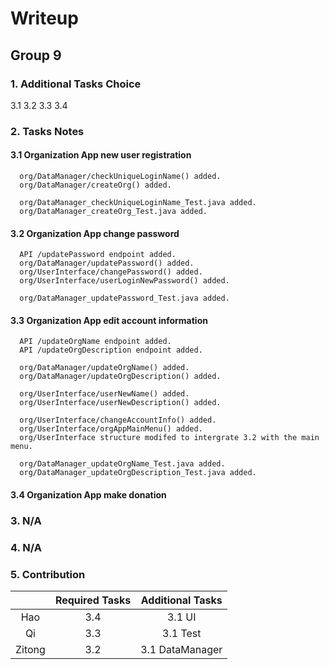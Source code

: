 # Writeup

## Group 9

### 1. Additional Tasks Choice

3.1 3.2 3.3 3.4

### 2. Tasks Notes

#### 3.1 Organization App new user registration
      org/DataManager/checkUniqueLoginName() added.
      org/DataManager/createOrg() added.

      org/DataManager_checkUniqueLoginName_Test.java added.
      org/DataManager_createOrg_Test.java added.

#### 3.2 Organization App change password
      API /updatePassword endpoint added.
      org/DataManager/updatePassword() added.
      org/UserInterface/changePassword() added.
      org/UserInterface/userLoginNewPassword() added.
      
      org/DataManager_updatePassword_Test.java added.

#### 3.3 Organization App edit account information
      API /updateOrgName endpoint added.
      API /updateOrgDescription endpoint added.

      org/DataManager/updateOrgName() added.
      org/DataManager/updateOrgDescription() added.

      org/UserInterface/userNewName() added.
      org/UserInterface/userNewDescription() added.

      org/UserInterface/changeAccountInfo() added.
      org/UserInterface/orgAppMainMenu() added.
      org/UserInterface structure modifed to intergrate 3.2 with the main menu.

      org/DataManager_updateOrgName_Test.java added.
      org/DataManager_updateOrgDescription_Test.java added.

#### 3.4 Organization App make donation

### 3. N/A

### 4. N/A

### 5. Contribution

|        | Required Tasks | Additional Tasks |
| :----: |:--------------:|:----------------:|
|  Hao   |      3.4       |      3.1 UI      |
|   Qi   |      3.3       |     3.1 Test     |
| Zitong |      3.2       | 3.1 DataManager  |
